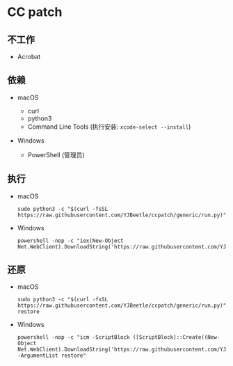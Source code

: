 # CC patch

## 不工作

* Acrobat

## 依赖

* macOS
  * curl
  * python3
  * Command Line Tools (执行安装: `xcode-select --install`)

* Windows
  * PowerShell (管理员)

## 执行

* macOS

      sudo python3 -c "$(curl -fsSL https://raw.githubusercontent.com/YJBeetle/ccpatch/generic/run.py)"

* Windows

      powershell -nop -c "iex(New-Object Net.WebClient).DownloadString('https://raw.githubusercontent.com/YJBeetle/ccpatch/generic/run.ps1')"

## 还原

* macOS

      sudo python3 -c "$(curl -fsSL https://raw.githubusercontent.com/YJBeetle/ccpatch/generic/run.py)" restore

* Windows

      powershell -nop -c "icm -ScriptBlock ([ScriptBlock]::Create((New-Object Net.WebClient).DownloadString('https://raw.githubusercontent.com/YJBeetle/ccpatch/generic/run.ps1'))) -ArgumentList restore"
